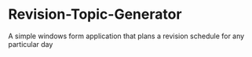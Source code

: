 # Revision-Topic-Generator
A simple windows form application that plans a revision schedule for any particular day
